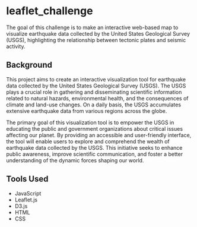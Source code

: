 # leaflet_challenge
The goal of this challenge is to make an interactive web-based map to visualize earthquake data collected by the United States Geological Survey (USGS), highlighting the relationship between tectonic plates and seismic activity.
## Background
This project aims to create an interactive visualization tool for earthquake data collected by the United States Geological Survey (USGS). The USGS plays a crucial role in gathering and disseminating scientific information related to natural hazards, environmental health, and the consequences of climate and land-use changes. On a daily basis, the USGS accumulates extensive earthquake data from various regions across the globe.

The primary goal of this visualization tool is to empower the USGS in educating the public and government organizations about critical issues affecting our planet. By providing an accessible and user-friendly interface, the tool will enable users to explore and comprehend the wealth of earthquake data collected by the USGS. This initiative seeks to enhance public awareness, improve scientific communication, and foster a better understanding of the dynamic forces shaping our world.

## Tools Used 
* JavaScript
* Leaflet.js
* D3.js
* HTML
* CSS
